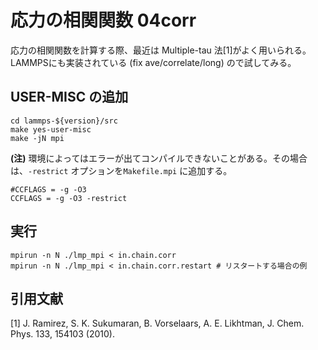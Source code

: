 # 応力の相関関数 04corr

応力の相関関数を計算する際、最近は Multiple-tau 法[1]がよく用いられる。LAMMPSにも実装されている (fix ave/correlate/long) ので試してみる。

## USER-MISC の追加
```
cd lammps-${version}/src
make yes-user-misc
make -jN mpi
```
**(注)** 環境によってはエラーが出てコンパイルできないことがある。その場合は、`-restrict` オプションを`Makefile.mpi` に追加する。 
```
#CCFLAGS = -g -O3
CCFLAGS = -g -O3 -restrict
```


## 実行
```
mpirun -n N ./lmp_mpi < in.chain.corr
mpirun -n N ./lmp_mpi < in.chain.corr.restart # リスタートする場合の例
```

## 引用文献
[1] J. Ramirez, S. K. Sukumaran, B. Vorselaars, A. E. Likhtman, J. Chem. Phys. 133, 154103 (2010).